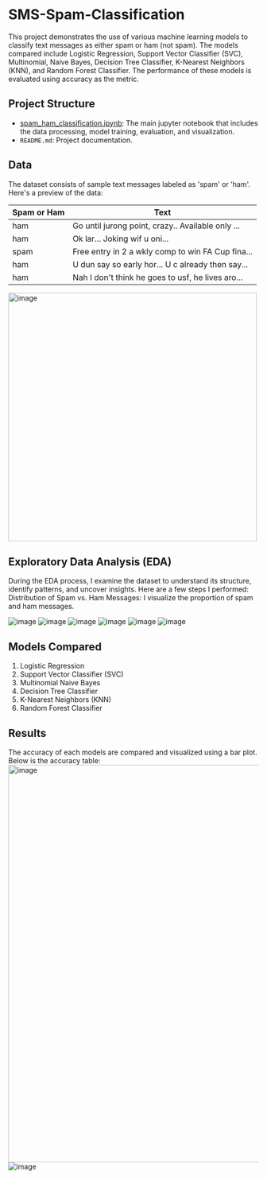 # SMS-Spam-Classification


This project demonstrates the use of various machine learning models to classify text messages as either spam or ham (not spam). The models compared include Logistic Regression, Support Vector Classifier (SVC), Multinomial, Naive Bayes, Decision Tree Classifier, K-Nearest Neighbors (KNN), and Random Forest Classifier. The performance of these models is evaluated using accuracy as the metric.

## Project Structure

- [spam_ham_classification.ipynb](https://github.com/Rehima1/SMS-Spam-Classification/blob/main/spam_ham_classification.ipynb): The main jupyter notebook that includes the data processing, model training, evaluation, and visualization.
- `README.md`: Project documentation.

## Data

The dataset consists of sample text messages labeled as 'spam' or 'ham'. Here's a preview of the data:

| Spam or Ham | Text |
|-------------|------|
| ham         | Go until jurong point, crazy.. Available only ... |
| ham         | Ok lar... Joking wif u oni... |
| spam        | Free entry in 2 a wkly comp to win FA Cup fina... |
| ham         | U dun say so early hor... U c already then say... |
| ham         | Nah I don't think he goes to usf, he lives aro... |

<img width="500" alt="image" src="https://github.com/user-attachments/assets/74662192-35fc-46e2-9090-d5ceb55db77c">

## Exploratory Data Analysis (EDA)
During the EDA process, I examine the dataset to understand its structure, identify patterns, and uncover insights. Here are a few steps I performed:
Distribution of Spam vs. Ham Messages: I visualize the proportion of spam and ham messages.

![image](https://github.com/user-attachments/assets/8fb84656-276f-4a04-bea7-1d6e32609bdb)
![image](https://github.com/user-attachments/assets/56f92038-fcc8-4e1f-a0d3-189840c94450)
![image](https://github.com/user-attachments/assets/23cd8fd9-ed84-4360-9b24-084eb7d14de2)
![image](https://github.com/user-attachments/assets/a224cc50-dfb5-4994-9f6d-4e2ea8e0b73b)
![image](https://github.com/user-attachments/assets/0a61f9da-a3f4-43bc-aea7-f52a2d332162)
![image](https://github.com/user-attachments/assets/6fd3b3ed-46f3-40f6-b737-82a414707820)


## Models Compared

1. Logistic Regression
2. Support Vector Classifier (SVC)
3. Multinomial Naive Bayes
4. Decision Tree Classifier
5. K-Nearest Neighbors (KNN)
6. Random Forest Classifier

## Results

The accuracy of each models are compared and visualized using a bar plot. Below is the accuracy table:
<img width="800" alt="image" src="https://github.com/user-attachments/assets/455d259a-3bdb-4ad5-8a4d-e227c29e22ab">
![image](https://github.com/user-attachments/assets/8d51de0d-49c4-489a-8b4c-135b04b9ed9b)


